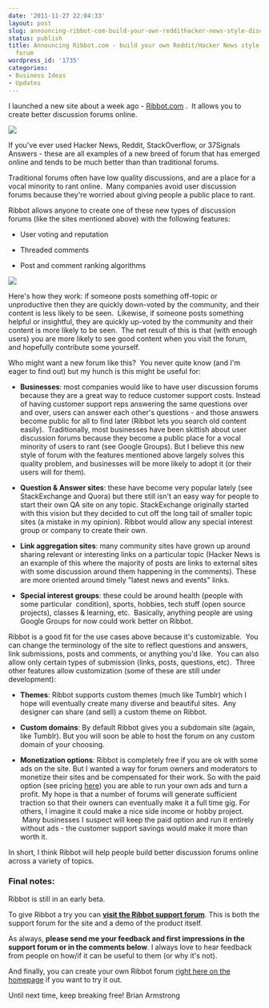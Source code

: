 ```yaml
---
date: '2011-11-27 22:04:33'
layout: post
slug: announcing-ribbot-com-build-your-own-reddithacker-news-style-discussion-forum
status: publish
title: Announcing Ribbot.com - build your own Reddit/Hacker News style discussion
  forum
wordpress_id: '1735'
categories:
- Business Ideas
- Updates
---
```


I launched a new site about a week ago - [Ribbot.com](http://ribbot.com) .  It allows you to create better discussion forums online.

[![](http://s3.amazonaws.com/oldbloguploads/2011/11/Screen-Shot-2011-11-26-at-7.27.19-PM-500x377.png)](http://ribbot.com)

If you've ever used Hacker News, Reddit, StackOverflow, or 37Signals Answers - these are all examples of a new breed of forum that has emerged online and tends to be much better than than traditional forums.

Traditional forums often have low quality discussions, and are a place for a vocal minority to rant online.  Many companies avoid user discussion forums because they're worried about giving people a public place to rant.

Ribbot allows anyone to create one of these new types of discussion forums (like the sites mentioned above) with the following features:



	
  * User voting and reputation

	
  * Threaded comments

	
  * Post and comment ranking algorithms


[![](http://s3.amazonaws.com/oldbloguploads/2011/11/Screen-Shot-2011-11-26-at-7.27.39-PM-500x377.png)](http://ribbot.com)

Here's how they work: if someone posts something off-topic or unproductive then they are quickly down-voted by the community, and their content is less likely to be seen.  Likewise, if someone posts something helpful or insightful, they are quickly up-voted by the community and their content is more likely to be seen.  The net result of this is that (with enough users) you are more likely to see good content when you visit the forum, and hopefully contribute some yourself.

Who might want a new forum like this?  You never quite know (and I'm eager to find out) but my hunch is this might be useful for:



	
  * **Businesses**: most companies would like to have user discussion forums because they are a great way to reduce customer support costs. Instead of having customer support reps answering the same questions over and over, users can answer each other's questions - and those answers become public for all to find later (Ribbot lets you search old content easily).  Traditionally, most businesses have been skittish about user discussion forums because they become a public place for a vocal minority of users to rant (see Google Groups). But I believe this new style of forum with the features mentioned above largely solves this quality problem, and businesses will be more likely to adopt it (or their users will for them).

	
  * **Question & Answer sites**: these have become very popular lately (see StackExchange and Quora) but there still isn't an easy way for people to start their own QA site on any topic. StackExchange originally started with this vision but they decided to cut off the long tail of smaller topic sites (a mistake in my opinion). Ribbot would allow any special interest group or company to create their own.

	
  * **Link aggregation sites**: many community sites have grown up around sharing relevant or interesting links on a particular topic (Hacker News is an example of this where the majority of posts are links to external sites with some discussion around them happening in the comments). These are more oriented around timely "latest news and events" links.

	
  * **Special interest groups**: these could be around health (people with some particular  condition), sports, hobbies, tech stuff (open source projects), classes & learning, etc.  Basically, anything people are using Google Groups for now could work better on Ribbot.


Ribbot is a good fit for the use cases above because it's customizable.  You can change the terminology of the site to reflect questions and answers, link submissions, posts and comments, or anything you'd like.  You can also allow only certain types of submission (links, posts, questions, etc).  Three other features allow customization (some of these are still under development):

	
  * **Themes**: Ribbot supports custom themes (much like Tumblr) which I hope will eventually create many diverse and beautiful sites.  Any designer can share (and sell) a custom theme on Ribbot.

	
  * **Custom domains**: By default Ribbot gives you a subdomain site (again, like Tumblr). But you will soon be able to host the forum on any custom domain of your choosing.

	
  * **Monetization options**: Ribbot is completely free if you are ok with some ads on the site. But I wanted a way for forum owners and moderators to monetize their sites and be compensated for their work. So with the paid option (see pricing [here](http://ribbot.com/pricing)) you are able to run your own ads and turn a profit. My hope is that a number of forums will generate sufficient traction so that their owners can eventually make it a full time gig. For others, I imagine it could make a nice side income or hobby project.  Many businesses I suspect will keep the paid option and run it entirely without ads - the customer support savings would make it more than worth it.


In short, I think Ribbot will help people build better discussion forums online across a variety of topics.


### Final notes:


Ribbot is still in an early beta.

To give Ribbot a try you can **[visit the Ribbot support forum](http://support.ribbot.com)**. This is both the support forum for the site and a demo of the product itself.

As always, **please send me your feedback and first impressions in the support forum or in the comments below**. I always love to hear feedback from people on how/if it can be useful to them (or why it's not).

And finally, you can create your own Ribbot forum [right here on the homepage](http://ribbot.com) if you want to try it out.

Until next time, keep breaking free!
Brian Armstrong
